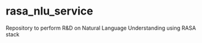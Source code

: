 # rasa_nlu_service
Repository to perform R&amp;D on Natural Language Understanding using RASA stack

